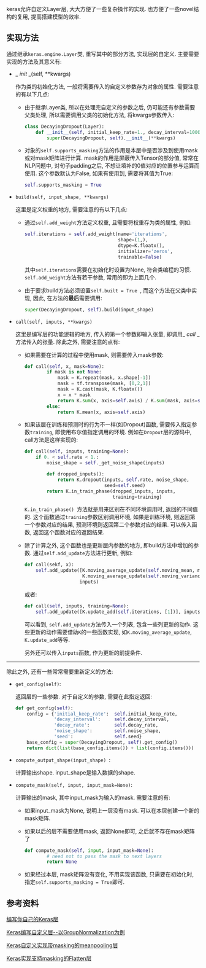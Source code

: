 keras允许自定义Layer层, 大大方便了一些复杂操作的实现. 也方便了一些novel结构的复用, 提高搭建模型的效率.

## 实现方法

通过继承`keras.engine.Layer`类, 重写其中的部分方法, 实现层的自定义. 主要需要实现的方法及其意义有:

- _ _init_ _(self, **kwargs)

  作为类的初始化方法, 一般将需要传入的自定义参数存为对象的属性. 需要注意的有以下几点:

  - 由于继承Layer类, 所以在处理完自定义的参数之后, 仍可能还有参数需要父类处理, 所以需要调用父类的初始化方法, 将kwargs参数传入:

    ```python
    class DecayingDropout(Layer):
        def __init__(self, initial_keep_rate=1., decay_interval=10000, decay_rate=0.977, noise_shape=None, seed=None, **kwargs):
            super(DecayingDropout, self).__init__(**kwargs)
    ```

  - 对象的`self.supports_masking`方法的作用是本层中是否涉及到使用mask或对mask矩阵进行计算. mask的作用是屏蔽传入Tensor的部分值, 常常在NLP问题中, 对句子padding之后, 不想让填补的0值对应的位置参与运算而使用. 这个参数默认为False, 如果有使用到, 需要将其值为True:

    ```python
    self.supports_masking = True
    ```

- `build(self, input_shape, **kwargs)`

  这里是定义权重的地方, 需要注意的有以下几点:

  - 通过`self.add_weight`方法定义权重, 且需要将权重存为类的属性, 例如:

    ```python
    self.iterations = self.add_weight(name='iterations',
                                      shape=(1,),
                                      dtype=K.floatx(),
                                      initializer='zeros',
                                      trainable=False)
    ```

    其中`self.iterations`需要在初始化时设置为None, 符合类编程的习惯. `self.add_weight`方法有若干参数, 常用的即为上面几个.

  - 由于要求build方法必须设置`self.built = True `, 而这个方法在父类中实现, 因此, 在方法的**最后**需要调用:

    ```python
    super(DecayingDropout, self).build(input_shape)
    ```

- `call(self, inputs, **kwargs)`

  这里是编写层的功能逻辑的地方, 传入的第一个参数即输入张量, 即调用_ _call_ _方法传入的张量. 除此之外, 需要注意的点有:

  - 如果需要在计算的过程中使用mask, 则需要传入mask参数:

    ```python
    def call(self, x, mask=None):
            if mask is not None:
                mask = K.repeat(mask, x.shape[-1])
                mask = tf.transpose(mask, [0,2,1])
                mask = K.cast(mask, K.floatx())
                x = x * mask
                return K.sum(x, axis=self.axis) / K.sum(mask, axis=self.axis)
            else:
                return K.mean(x, axis=self.axis)
    ```

  - 如果该层在训练和预测时的行为不一样(如Dropout)函数, 需要传入指定参数`training`, 即使用布尔值指定调用的环境. 例如在`Dropout`层的源码中, call方法是这样实现的:

    ```python
    def call(self, inputs, training=None):
        if 0. < self.rate < 1.:
            noise_shape = self._get_noise_shape(inputs)

            def dropped_inputs():
                return K.dropout(inputs, self.rate, noise_shape,
                                 seed=self.seed)
            return K.in_train_phase(dropped_inputs, inputs,
                                    training=training)
    ```

    `K.in_train_phase() `方法就是用来区别在不同环境调用时, 返回的不同值的. 这个函数通过`training`参数区别调用环境, 如果是训练环境, 则返回第一个参数对应的结果, 预测环境则返回第二个参数对应的结果. 可以传入函数, 返回这个函数对应的返回结果.

  - 除了计算之外, 这个函数也是更新层内参数的地方, 即build方法中增加的参数. 通过`self.add_update`方法进行更新, 例如:

    ```python
    def call(sekf, x):
        self.add_update([K.moving_average_update(self.moving_mean, mean,self.momentum),
                         K.moving_average_update(self.moving_variance,variance,self.momentum)],
                        inputs)
    ```

    或者:

    ```python
    def call(self, inputs, training=None):
        self.add_update([K.update_add(self.iterations, [1])], inputs)
    ```

    可以看到, `self.add_update`方法传入一个列表, 包含一些列更新的动作. 这些更新的动作需要借助`K`的一些函数实现, 如`K.moving_average_update`, `K.update_add`等等.

    另外还可以传入`inputs`函数, 作为更新的前提条件.

---

除此之外, 还有一些常常需要重新定义的方法:

- `get_config(self)`:

  返回层的一些参数. 对于自定义的参数, 需要在此指定返回:

  ```python
  def get_config(self):
      config = {'initial_keep_rate':  self.initial_keep_rate,
                'decay_interval':     self.decay_interval,
                'decay_rate':         self.decay_rate,
                'noise_shape':        self.noise_shape,
                'seed':               self.seed}
      base_config = super(DecayingDropout, self).get_config()
      return dict(list(base_config.items()) + list(config.items()))
  ```

- `compute_output_shape(input_shape) `:

  计算输出shape. input_shape是输入数据的shape.

- `compute_mask(self, input, input_mask=None)`:

  计算输出的mask, 其中input_mask为输入的mask. 需要注意的有:

  - 如果input_mask为None, 说明上一层没有mask. 可以在本层创建一个新的mask矩阵.

  - 如果以后的层不需要使用mask, 返回None即可, 之后就不存在mask矩阵了

    ```python
    def compute_mask(self, input, input_mask=None):
            # need not to pass the mask to next layers
            return None
    ```

  - 如果经过本层, mask矩阵没有变化, 不用实现该函数, 只需要在初始化时, 指定`self.supports_masking = True`即可.

## 参考资料

[编写你自己的Keras层](https://keras.io/zh/layers/writing-your-own-keras-layers/)

[Keras编写自定义层--以GroupNormalization为例](https://zhuanlan.zhihu.com/p/36436904)

[Keras自定义实现带masking的meanpooling层](https://blog.csdn.net/songbinxu/article/details/80148856)

[Keras实现支持masking的Flatten层](https://blog.csdn.net/songbinxu/article/details/80254122)
